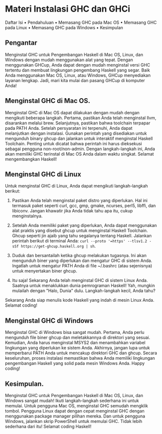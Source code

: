 # Materi Instalasi GHC dan GHCi

Daftar Isi
• Pendahuluan
• Memasang GHC pada Mac OS
• Memasang GHC pada Linux
• Memasang GHC pada Windows
• Kesimpulan

## Pengantar

Menginstal GHC untuk Pengembangan Haskell di Mac OS, Linux, dan Windows dengan mudah menggunakan alat yang tepat. Dengan menggunakan GHCup, Anda dapat dengan mudah menginstal versi GHC tertentu dan membuat lingkungan pengembang Haskell yang segar. Baik Anda menggunakan Mac OS, Linux, atau Windows, GHCup menyediakan layanan lengkap. Jadi, mari kita mulai dan pasang GHCup di komputer Anda!

## Menginstal GHC di Mac OS.

Menginstal GHC di Mac OS dapat dilakukan dengan mudah dengan mengikuti beberapa langkah. Pertama, pastikan Anda telah menginstal llvm, disarankan melalui brew. Selanjutnya, pastikan bahwa toolchain terpapar pada PATH Anda. Setelah persyaratan ini terpenuhi, Anda dapat melanjutkan dengan instalasi. Gunakan perintah yang disediakan untuk mengunduh binary ghcup dan jalankan untuk interaktif menginstal Haskell Toolchain. Penting untuk dicatat bahwa perintah ini harus dieksekusi sebagai pengguna non-root/non-admin. Dengan langkah-langkah ini, Anda akan memiliki GHC terinstal di Mac OS Anda dalam waktu singkat. Selamat mengembangkan Haskell!

## Menginstal GHC di Linux

Untuk menginstal GHC di Linux, Anda dapat mengikuti langkah-langkah berikut:

1. Pastikan Anda telah menginstal paket distro yang diperlukan. Hal ini termasuk paket seperti curl, gcc, gmp, gmake, ncurses, perl5, libffi, dan libiconv. Jangan khawatir jika Anda tidak tahu apa itu, cukup menginstalnya.

2. Setelah Anda memiliki paket yang diperlukan, Anda dapat menggunakan alat praktis yang disebut ghcup untuk menginstal Haskell Toolchain. Ghcup seperti jin ajaib yang tahu segalanya tentang Haskell. Jalankan perintah berikut di terminal Anda: `curl --proto '=https' --tlsv1.2 -sSf https://get-ghcup.haskell.org | sh`.

3. Duduk dan bersantailah ketika ghcup melakukan tugasnya. Ini akan mengunduh biner yang diperlukan dan mengatur GHC di sistem Anda. Ingatlah untuk mengatur PATH Anda di file ~/.bashrc (atau sejenisnya) untuk menyertakan biner ghcup.

4. Itu saja! Sekarang Anda telah menginstal GHC di sistem Linux Anda. Saatnya untuk menaklukkan dunia pemrograman Haskell! Yah, mungkin mulailah dengan "Halo, Dunia" dulu. Langkah-langkah kecil, Anda tahu?

Sekarang Anda siap menulis kode Haskell yang indah di mesin Linux Anda. Selamat coding!

## Menginstal GHC di Windows

Menginstal GHC di Windows bisa sangat mudah. Pertama, Anda perlu mengunduh file biner ghcup dan meletakkannya di direktori yang sesuai. Kemudian, Anda harus menginstal MSYS2 dan menambahkan variabel lingkungan yang diperlukan ke sistem Anda. Akhirnya, jangan lupa untuk memperbarui PATH Anda untuk mencakup direktori GHC dan ghcup. Secara keseluruhan, proses instalasi memastikan bahwa Anda memiliki lingkungan pengembangan Haskell yang solid pada mesin Windows Anda. Happy coding!

## Kesimpulan.

Menginstal GHC untuk Pengembangan Haskell di Mac OS, Linux, dan Windows sangat mudah! Ikuti langkah-langkah sederhana ini untuk memulai. Untuk pengguna Mac OS, menginstal GHC semudah mengklik tombol. Pengguna Linux dapat dengan cepat menginstal GHC dengan menggunakan package manager pilihan mereka. Dan untuk pengguna Windows, jalankan skrip PowerShell untuk memulai GHC. Tidak lebih sederhana dari itu! Selamat coding Haskell!
